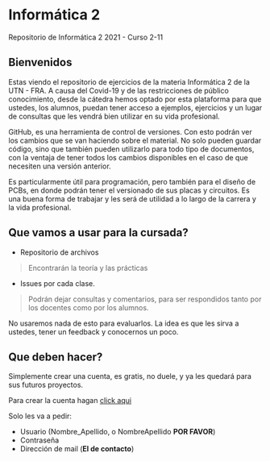 # Informática 2
Repositorio de Informática 2 2021 - Curso 2-11

## Bienvenidos

Estas viendo el repositorio de ejercicios de la materia Informática 2 de la UTN - FRA.
A causa del Covid-19 y de las restricciones de público conocimiento, desde la cátedra hemos optado por esta plataforma para que ustedes, los alumnos, puedan tener acceso a ejemplos, ejercicios y un lugar de consultas que les vendrá bien utilizar en su vida profesional.

GitHub, es una herramienta de control de versiones. Con esto podrán ver los cambios que se van haciendo sobre el material. No solo pueden guardar código, sino que también pueden utilizarlo para todo tipo de documentos, con la ventaja de tener todos los cambios disponibles en el caso de que necesiten una versión anterior.

Es particularmente útil para programación, pero también para el diseño de PCBs, en donde podrán tener el versionado de sus placas y circuitos. Es una buena forma de trabajar y les será de utilidad a lo largo de la carrera y la vida profesional.

## Que vamos a usar para la cursada?

* Repositorio de archivos
> Encontrarán la teoría y las prácticas

* Issues por cada clase.
> Podrán dejar consultas y comentarios, para ser respondidos tanto por los docentes como por los alumnos.

No usaremos nada de esto para evaluarlos. La idea es que les sirva a ustedes, tener un feedback y conocernos un poco.

## Que deben hacer?

Simplemente crear una cuenta, es gratis, no duele, y ya les quedará para sus futuros proyectos.


Para crear la cuenta hagan [click aqui](https://github.com/join?source=header-home)

Solo les va a pedir:
- Usuario (Nombre_Apellido, o NombreApellido __POR FAVOR__)
- Contraseña
- Dirección de mail (__El de contacto__)
